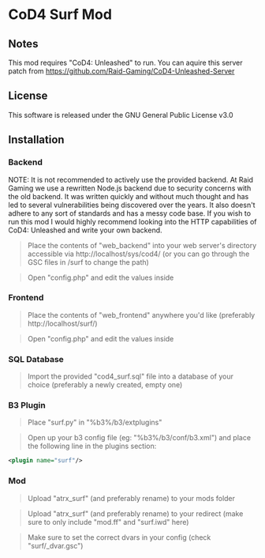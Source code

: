 # CoD4 Surf Mod

## Notes

This mod requires "CoD4: Unleashed" to run. You can aquire this server patch from https://github.com/Raid-Gaming/CoD4-Unleashed-Server

## License

This software is released under the GNU General Public License v3.0

## Installation

### Backend

NOTE: It is not recommended to actively use the provided backend. At Raid Gaming we use a rewritten Node.js backend due to security concerns with the old backend. It was written quickly and without much thought and has led to several vulnerabilities being discovered over the years. It also doesn't adhere to any sort of standards and has a messy code base. If you wish to run this mod I would highly recommend looking into the HTTP capabilities of CoD4: Unleashed and write your own backend.

> Place the contents of "web_backend" into your web server's directory accessible via http://localhost/sys/cod4/ (or you can go through the GSC files in /surf to change the path)

> Open "config.php" and edit the values inside

### Frontend

> Place the contents of "web_frontend" anywhere you'd like (preferably http://localhost/surf/)

> Open "config.php" and edit the values inside

### SQL Database

> Import the provided "cod4_surf.sql" file into a database of your choice (preferably a newly created, empty one)

### B3 Plugin

> Place "surf.py" in "%b3%/b3/extplugins"

> Open up your b3 config file (eg: "%b3%/b3/conf/b3.xml") and place the following line in the plugins section:

```xml
<plugin name="surf"/>
```

### Mod

> Upload "atrx_surf" (and preferably rename) to your mods folder

> Upload "atrx_surf" (and preferably rename) to your redirect (make sure to only include "mod.ff" and "surf.iwd" here)

> Make sure to set the correct dvars in your config (check "surf/\_dvar.gsc")
